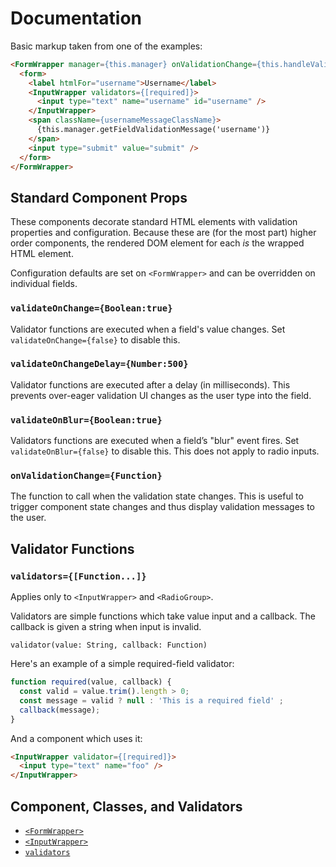 # Documentation

Basic markup taken from one of the examples:

```html
<FormWrapper manager={this.manager} onValidationChange={this.handleValidationChange.bind(this)}>
  <form>
    <label htmlFor="username">Username</label>
    <InputWrapper validators={[required]}>
      <input type="text" name="username" id="username" />
    </InputWrapper>
    <span className={usernameMessageClassName}>
      {this.manager.getFieldValidationMessage('username')}
    </span>
    <input type="submit" value="submit" />
  </form>
</FormWrapper>
```

## Standard Component Props

These components decorate standard HTML elements with validation properties and
configuration. Because these are (for the most part) higher order components,
the rendered DOM element for each *is* the wrapped HTML element.

Configuration defaults are set on `<FormWrapper>` and can be overridden on
individual fields.


### `validateOnChange={Boolean:true}`

Validator functions are executed when a field's value changes. Set
`validateOnChange={false}` to disable this.


### `validateOnChangeDelay={Number:500}`

Validator functions are executed after a delay (in milliseconds). This prevents
over-eager validation UI changes as the user type into the field.


### `validateOnBlur={Boolean:true}`

Validators functions are executed when a field’s "blur" event fires. Set
`validateOnBlur={false}` to disable this. This does not apply to radio inputs.


### `onValidationChange={Function}`

The function to call when the validation state changes. This is useful to
trigger component state changes and thus display validation messages to the user.


## Validator Functions

### `validators={[Function...]}`

Applies only to `<InputWrapper>` and `<RadioGroup>`.

Validators are simple functions which take value input and a callback. The
callback is given a string when input is invalid.

```
validator(value: String, callback: Function)
```

Here's an example of a simple required-field validator:

```js
function required(value, callback) {
  const valid = value.trim().length > 0;
  const message = valid ? null : 'This is a required field' ;
  callback(message);
}
```

And a component which uses it:

```html
<InputWrapper validator={[required]}>
  <input type="text" name="foo" />
</InputWrapper>
```

## Component, Classes, and Validators

* [`<FormWrapper>`](./form-wrapper.js.md)
* [`<InputWrapper>`](./input-wrapper.js.md)
* [`validators`](./validators.js.md)
